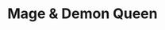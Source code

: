 ---
title: "Mage & Demon Queen"
description: "Adventurers seek to take the demon queen’s head, but a love-struck young female mage wishes to take her hand. Join us won’t you, for this bawdy tale of love and persistence set inside a real-life RPG."
genre: "Fantasy"
creator: "Color_LES"
image: "/assets/img/mage2.png"
web: "https://www.webtoons.com/en/fantasy/mage-and-demon-queen/list?title_no=1438"
---